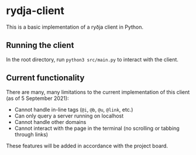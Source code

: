 # rydja-client

This is a basic implementation of a ryðja client in Python.

## Running the client

In the root directory, run `python3 src/main.py` to interact with the client.

## Current functionality

There are many, many limitations to the current implementation of this client (as of 5 September 2021):
* Cannot handle in-line tags (`@i`, `@b`, `@u`, `@link`, etc.)
* Can only query a server running on localhost
* Cannot handle other domains
* Cannot interact with the page in the terminal (no scrolling or tabbing through links)

These features will be added in accordance with the project board.

